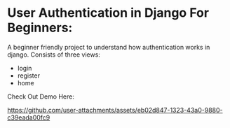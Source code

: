 # User Authentication in Django For Beginners:
A beginner friendly project to understand how authentication works in django.
Consists of three views:
- login
- register
- home

Check Out Demo Here:

https://github.com/user-attachments/assets/eb02d847-1323-43a0-9880-c39eada00fc9
